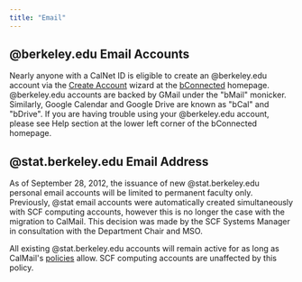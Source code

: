 ```yaml
---
title: "Email"
---
```

## @berkeley.edu Email Accounts

Nearly anyone with a CalNet ID is eligible to create an @berkeley.edu
account via the [Create
Account](https://calmail.berkeley.edu/manage/account/create_account)
wizard at the [bConnected](http://bconnected.berkeley.edu/) homepage.
@berkeley.edu accounts are backed by GMail under the "bMail" monicker.
Similarly, Google Calendar and Google Drive are known as "bCal" and
"bDrive". If you are having trouble using your @berkeley.edu account,
please see Help section at the lower left corner of the bConnected
homepage.

## @stat.berkeley.edu Email Address

As of September 28, 2012, the issuance of new @stat.berkeley.edu
personal email accounts will be limited to permanent faculty only.
Previously, @stat email accounts were automatically created
simultaneously with SCF computing accounts, however this is no longer
the case with the migration to CalMail. This decision was made by the
SCF Systems Manager in consultation with the Department Chair and MSO.

All existing @stat.berkeley.edu accounts will remain active for as long
as CalMail's
[policies](https://kb.berkeley.edu/jivekb/entry!default.jspa?categoryID=4&externalID=1385)
allow. SCF computing accounts are unaffected by this policy.
